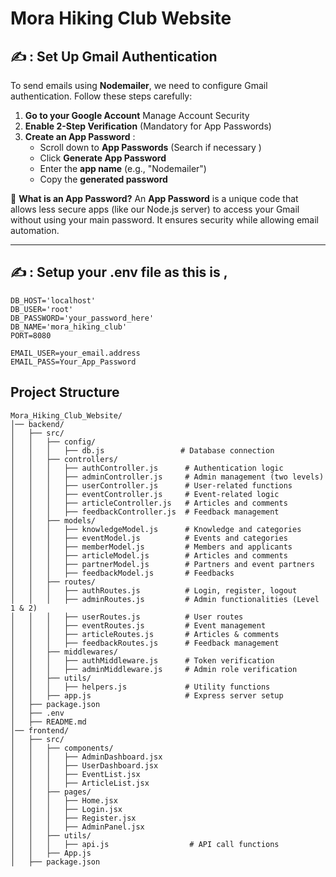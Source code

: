 # Mora Hiking Club Website

## ✍️ : Set Up Gmail Authentication

To send emails using **Nodemailer**, we need to configure Gmail authentication. Follow these steps carefully:

1. **Go to your Google Account**  Manage Account  Security 
2. **Enable 2-Step Verification**  (Mandatory for App Passwords)
3. **Create an App Password** :
   - Scroll down to **App Passwords** (Search if necessary )
   - Click **Generate App Password**
   - Enter the **app name** (e.g., "Nodemailer")
   - Copy the **generated password** 

📌 **What is an App Password?**
An **App Password** is a unique code that allows less secure apps (like our Node.js server) to access your Gmail without using your main password. It ensures security while allowing email automation. 

---

##  ✍️ : Setup your .env file as this is , 
```
DB_HOST='localhost'
DB_USER='root'
DB_PASSWORD='your_password_here'
DB_NAME='mora_hiking_club'
PORT=8080

EMAIL_USER=your_email.address
EMAIL_PASS=Your_App_Password
```



## Project Structure

```
Mora_Hiking_Club_Website/
│── backend/
│   ├── src/
│   │   ├── config/
│   │   │   ├── db.js                 # Database connection
│   │   ├── controllers/
│   │   │   ├── authController.js      # Authentication logic
│   │   │   ├── adminController.js     # Admin management (two levels)
│   │   │   ├── userController.js      # User-related functions
│   │   │   ├── eventController.js     # Event-related logic
│   │   │   ├── articleController.js   # Articles and comments
│   │   │   ├── feedbackController.js  # Feedback management
│   │   ├── models/
│   │   │   ├── knowledgeModel.js      # Knowledge and categories
│   │   │   ├── eventModel.js          # Events and categories
│   │   │   ├── memberModel.js         # Members and applicants
│   │   │   ├── articleModel.js        # Articles and comments
│   │   │   ├── partnerModel.js        # Partners and event partners
│   │   │   ├── feedbackModel.js       # Feedbacks
│   │   ├── routes/
│   │   │   ├── authRoutes.js          # Login, register, logout
│   │   │   ├── adminRoutes.js         # Admin functionalities (Level 1 & 2)
│   │   │   ├── userRoutes.js          # User routes
│   │   │   ├── eventRoutes.js         # Event management
│   │   │   ├── articleRoutes.js       # Articles & comments
│   │   │   ├── feedbackRoutes.js      # Feedback management
│   │   ├── middlewares/
│   │   │   ├── authMiddleware.js      # Token verification
│   │   │   ├── adminMiddleware.js     # Admin role verification
│   │   ├── utils/
│   │   │   ├── helpers.js             # Utility functions
│   │   ├── app.js                     # Express server setup
│   ├── package.json
│   ├── .env
│   ├── README.md
│── frontend/
│   ├── src/
│   │   ├── components/
│   │   │   ├── AdminDashboard.jsx
│   │   │   ├── UserDashboard.jsx
│   │   │   ├── EventList.jsx
│   │   │   ├── ArticleList.jsx
│   │   ├── pages/
│   │   │   ├── Home.jsx
│   │   │   ├── Login.jsx
│   │   │   ├── Register.jsx
│   │   │   ├── AdminPanel.jsx
│   │   ├── utils/
│   │   │   ├── api.js                  # API call functions
│   │   ├── App.js
│   ├── package.json
```
